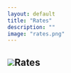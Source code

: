```yaml
---
layout: default
title: "Rates"
description: ""
image: "rates.png"
---
```


<style>

@font-face {
  font-family: "sfr";
  src: url("./fonts/SFRounded/SFRounded-Semibold.ttf");
}

#list * {
  font-family: "sfr";
}

#list {
  display: grid;
  width: auto;
  height: max-content;
  grid-template-columns: repeat(1,1fr);
  margin: 0 15px 15px 0;
  user-select: none;
  --fw: min(calc(100vw - 56px),980px)
}

@media screen and (width > 100px) {
  #list {
    grid-template-columns: repeat(1,1fr);
    --font: var(--fw);
  }
}
@media screen and (width > 400px) {
  #list {
    grid-template-columns: repeat(2,1fr);
    --font: calc(var(--fw)/2);
  }
}
@media screen and (width > 700px) {
  #list {
    grid-template-columns: repeat(3,1fr);
    --font: calc(var(--fw)/3);
  }
}
@media screen and (width > 900px) {
  #list {
    grid-template-columns: repeat(4,1fr);
    --font: calc(var(--fw)/4);
  }
}

#list .item {
  height: min-content;
  margin: 15px 0 0 15px;
}

#list .item .content {
  overflow: hidden;
  background-color: var(--md-sys-color-surface);
  position: relative;
  width: 100%;
  aspect-ratio: 1;
  border-radius: 10%;
  outline: 2px solid var(--md-sys-color-outline-variant);
}

#list .item .content .info {
  position: absolute;
  width: 100%;
  height: 30%;
  display: flex;
  padding: 5%;
  z-index: 2;
}

#list .item .content .info .names {
  display: flex;
  flex-direction: column;
  height: 100%;
  margin-left: auto;
  padding-right: 5%;
  text-align: right;
}

#list .item .content .info .names .name {
  font-size: calc(var(--font)/100*8);
  font-weight: 500;
}

#list .item .content .info .names .slug {
  font-size: calc(var(--font)/100*6);
  font-weight: 500;
  color: var(--md-sys-color-outline);
}

#list .item .content .info .image {
  height: 100%;
  aspect-ratio: 1;
  padding: 2%;
}

#list .item .content .info .image img {
  width: 100%;
  height: 100%;
}

#list .item .content .info .image div {
  background-color: #fc0;
  width: 100%;
  height: 100%;
  border-radius: 50%;
}

#list .item .content .price {
  position: absolute;
  bottom: 0;
  left: 0;
  width: 100%;
  padding: 8.5% 10%;
  font-size: calc(var(--font)/100*12);
  font-weight: 600;
  z-index: 2;
}

#list .item .content .change {
  color: var(--md-sys-color-outline);
  position: absolute;
  bottom: 0;
  left: 0;
  padding: 25% 10%;
  font-size: calc(var(--font)/100*7);
  font-weight: 600;
  z-index: 2;
}

#list .item .content .change.green {
  color: #16C784;
}
#list .item .content .change.red {
  color: #EA3943;
}

#list .item .content:has(.chart) .price, #list .item .content:has(.chart) .change {
  -webkit-text-stroke: calc(var(--font)/75) var(--md-sys-color-background);
  paint-order: stroke fill;
}

#list .item .content .chart {
  position: absolute;
  width: 100%;
  height: 100%;
  z-index: 1;
}

#list .item .content .chart svg {
  width: 100%;
  height: 100%;
}
  
#list .item .content .limage {
  position: absolute;
  top: 6%;
  left: 6%;
  width: 17.5%;
  height: 17.5%;
  border-radius: 50%;
}

#list .item .content .lname {
  position: absolute;
  top: 6%;
  right: 6%;
  width: 60%;
  height: 9%;
  border-radius: calc(var(--font)/100*5);
}

#list .item .content .lslug {
  position: absolute;
  top: 16%;
  right: 6%;
  width: 30%;
  height: 7%;
  border-radius: calc(var(--font)/100*5);
}

#list .item .content .lprice {
  position: absolute;
  bottom: 10%;
  left: 10%;
  width: 80%;
  height: 15%;
  border-radius: calc(var(--font)/100*5);
}

.limage,.lname,.lslug,.lprice {
  background: linear-gradient(to right,var(--md-sys-color-outline-variant),var(--md-sys-color-surface-container),var(--md-sys-color-outline-variant));
  width: 100%;
  background-size: 400%;
  animation: loading 8s infinite;
  animation-fill-mode: forwards;
  animation-timing-function: linear;
}

@keyframes loading {
  0% { background-position:   0%; }
  100% { background-position: 400%; }
}
  
</style>

<h2><img src="./img/icons/rates-0.png" class="pixelated h2-icon">Rates</h2>

<div id="list"></div>
<div id="update_time" style="display:none;width:100%;padding:20px 0 0 0;text-align:center;color:var(--md-sys-color-outline);"></div>

<script src="./js/storage.js"></script>

<script>

const make_chart = (prices,color,w,h,s=8,p=0,o=0) => {
  const viewBoxWidth = w;
  const viewBoxHeight = h;
  const padding = viewBoxHeight*p;
  const effectiveHeight = viewBoxHeight-2*padding;
  const colors = {
    green: "#16C784",
    red: "#EA3943"
  };
  const hex = colors[color.toLowerCase()]||color;
  const minPrice = Math.min(...prices);
  const maxPrice = Math.max(...prices);
  const priceRange = maxPrice-minPrice;
  let linePath = "";
  let areaPath = `M 0 ${viewBoxHeight} `;
  prices.forEach((price,index) => {
    const x = (index/(prices.length-1))*viewBoxWidth;
    const normalized = priceRange==0?0.5:(price-minPrice)/priceRange;
    const y = padding+(1-normalized+o)*effectiveHeight;
    if (index == 0) {
      linePath += `M ${x.toFixed(6)} ${y.toFixed(6)}`;
    } else {
      linePath += ` L ${x.toFixed(6)} ${y.toFixed(6)}`;
    }
    areaPath += `L ${x.toFixed(6)} ${y.toFixed(6)} `;
  });
  areaPath += `L ${viewBoxWidth} ${viewBoxHeight} Z`;
  return `<svg xmlns="http://www.w3.org/2000/svg" viewBox="0 0 ${viewBoxWidth} ${viewBoxHeight}">
    <defs>
      <linearGradient id="color${hex}" x1="0%" x2="0%" y1="0%" y2="100%">
        <stop offset="0%" style="stop-color:${hex};stop-opacity:0.4;"></stop>
        <stop offset="100%" style="stop-color:${hex};stop-opacity:0.0;"></stop>
      </linearGradient>
    </defs>
    <g>
      <path stroke="${hex}" stroke-width="${s}" stroke-linecap="round" stroke-linejoin="round" fill="none" d="${linePath}"></path>
      <path stroke="none" fill-opacity="0.6" fill="url(#color${hex})" d="${areaPath}"></path>
    </g>
  </svg>`;
}

const extract_chart = (svg,rv=0) => {
  const dMatch = svg.match(/<path[^>]*stroke=["'][^"']+["'][^>]*fill=["']none["'][^>]*d=["']([^"']+)["']/);
  if (!dMatch) return [];
  const d = dMatch[1];
  const v = [...d.matchAll(/([ML])\s*([0-9.]+)\s+([0-9.]+)/g)].map(m=>parseFloat(m[3]));
  const min = Math.min(...v);
  const max = Math.max(...v);
  const r = max-min||1;
  return v.map(y => ( rv? ((y-min)/r) : (1-(y-min)/r) ));
}

const types = ["gold","currency","cryptocurrency"];

const items = [
  {
    type: 1,
    name: "دلار آمریکا",
    ename: "US Dollar",
    slug: "USD",
    icon: "us"
  },{
    type: 2,
    name: "تتر",
    ename: "Tether",
    slug: "USDT",
    icon: "tether"
  },{
    type: 2,
    name: "بیت کوین",
    ename: "Bitcoin",
    slug: "BTC",
    icon: "btc",
    unit: "usd"
  },{
    type: 2,
    name: "اتریوم",
    ename: "Ethereum",
    slug: "ETH",
    icon: "eth",
    unit: "usd"
  },{
    type: 2,
    name: "تون کوین",
    ename: "Toncoin",
    slug: "TON",
    icon: "ton",
    unit: "usd"
  },{
    type: 2,
    name: "تانل",
    ename: "Tonnel",
    slug: "TONNEL",
    icon: "tonnel",
    unit: "usd"
  },{
    type: 1,
    name: "یورو",
    ename: "Euro",
    slug: "EUR",
    icon: "eu"
  },{
    type: 1,
    name: "پوند انگلستان",
    ename: "British Pound",
    slug: "GBP",
    icon: "gb"
  },{
    type: 1,
    name: "روبل روسیه",
    ename: "Russian Ruble",
    slug: "RUB",
    icon: "ru"
  },/*{
    type: 1,
    name: "ریال عمان",
    ename: "Omani Rial",
    slug: "OMR",
    icon: "om"
  },{
    type: 1,
    name: "یوان چین",
    ename: "Chinese Yuan",
    slug: "CNY",
    icon: "cn"
  },*/{
    type: 0,
    name: "انس طلا",
    ename: "Gold",
    slug: "XAUUSD",
    icon: "gold",
    unit: "usd"
  },{
    type: 0,
    name: "سکه بهار آزادی",
    ename: "Azadi",
    slug: "AZADI",
    icon: "gold"
  },{
    type: 0,
    name: "طلا 18 عیار",
    ename: "18 Karat Gold",
    slug: "18KGOLD",
    icon: "gold"
  },{
    type: 0,
    name: "مثقال طلا",
    ename: "Mithqal",
    slug: "MITHQAL",
    icon: "gold"
  }
];

const format_num = (n) => {
  const format = (value,suffix) => {
    //const str = (value).toFixed(2);
    //return (str.endsWith(".00")?parseInt(value):str.replace(/\.?0+$/,""))+suffix;
    return Math.round(value*100)/100+suffix;
  };
  if (n>=1_000_000_000) {
    return format(n/1_000_000_000,"T");
  } else if (n>=1_000_000) {
    return format(n/1_000_000,"M");
  } else {
    return n.toLocaleString("en-US");
  }
};

const format_num1 = (n) => {
  const format = (value,suffix) => {
    //const str = (value).toFixed(2);
    //return (str.endsWith(".00")?parseInt(value):str.replace(/\.?0+$/,""))+suffix;
    return Math.round(value*100)/100+suffix;
  };
  if (n>=1_000_000_000) {
    return format(n/1_000_000_000,"T");
  } else if (n>=1_000_000) {
    return format(n/1_000_000,"M");
  } else if (n>=1_000) {
    return format(n/1_000,"K");
  } else {
    return n.toLocaleString("en-US");
  }
};

const load_items = (data) => {
  if (!data.error) {
    list.innerHTML = "";
    for (let i=0;i<items.length;i++) {
      const item = items[i];
      const info = data["currencies"].find(e=>e.name==item.name);
      if (info) {
        list.innerHTML += `
        <div class="item">
          <div class="content">
            <div class="info">
              <div class="image">${item.type==0?"<div></div>":`<img src="../api/icons/${item.icon+"."+(info.iconf?info.iconf:"svg")}">`}</div>
              <div class="names">
                <div class="name">
                  ${item.ename}
                </div>
                <div class="slug">
                  ${item.slug}
                </div>
              </div>
            </div>
            <div class="price">${(item.unit=="usd"?"$":"")+format_num(info.price)}</div>
            <div class="change ${(parseFloat(info.change_percent)>0?" green\">↑":(parseFloat(info.change_percent)==0?"\">":"red\">↓"))+format_num1(Math.abs(info.change_percent))}</div>
            ${info.chart?`<div class="chart">${info.chart}</div>`:""}
          </div>
        </div>`;
      }
    }
  }
}

const calc_change = (a,b) => {
  return Math.round((b-a)/a*100);
}

const storage = new Storage("nxrix-rates","store");

window.onload = async () => {
  for (let i=0;i<items.length;i++) {
    list.innerHTML += `
      <div class="item">
        <div class="content">
          <div class="limage"></div>
          <div class="lname"></div>
          <div class="lslug"></div>
          <div class="lprice"></div>
        </div>
      </div>`;
  }
  let data = await(await fetch("https://raw.githubusercontent.com/CertMusashi/Chand-api/refs/heads/main/arz.json?t="+Date.now())).json();
  let data1;
  try {
    await storage.init();
    const last_commit = await storage.get("last_commit")||"";
    if (last_commit&&((new Date().getTime()-24*60*60*1000)-last_commit.split(",")[0])<60*11000) {
      const res = await fetch(`https://raw.githubusercontent.com/CertMusashi/Chand-api/${last_commit.split(",")[1]}/arz.json`);
      data1 = await res.json();
    } else {
      const yesterday = new Date(new Date().getTime()-24*60*60*1000);
      const until = new Date(yesterday.getTime()+10*60*1000).toISOString();
      //const res = await fetch(`https://api.github.com/repos/CertMusashi/Chand-api/commits?path=arz.json&until=${until}&per_page=1`);
      const res = await fetch(`https://api.github.com/repositories/930913626/commits?path=arz.json&until=${until}&per_page=1`);
      const commits = await res.json();
      const target = yesterday.getTime();
      for (const commit of commits) {
        await storage.set("last_commit",yesterday.getTime()+","+commit.sha);
        const res = await fetch(`https://raw.githubusercontent.com/CertMusashi/Chand-api/${commit.sha}/arz.json`);
        data1 = await res.json();
      }
    }
  } catch (err) {
  }
  if (data.currencies == null) {
    data = data1;
  }
  update_time.style.display = "block";
  update_time.innerText = data.date;

  for (let i=0;i<data.currencies.length;i++) {
    //data.currencies[i].change_percent = ((data.currencies[i]||data1.currencies[i]).price-(data1.currencies[i]||data.currencies[i]).price);
    if (data.currencies[i]&&data1.currencies[i]) {
      data.currencies[i].change_percent = (data.currencies[i].price-data1.currencies[i].price);
    } else {
      data.currencies[i].change_percent = 0;
    }
  }
  const ton_data = await(await fetch("https://api.diadata.org/v1/assetQuotation/Ton/0x0000000000000000000000000000000000000000")).json();
  const ton_chart = await(await fetch("https://corsproxy.io/?url=https://storage.dyor.io/jettons/10778/chart_dark_m1.svg")).text();
  data.currencies.push({
    code: "ton",
    en: "Toncoin",
    name: "تون کوین",
    price: ton_data.Price,
    change_percent: Math.round((ton_data.Price-ton_data.PriceYesterday)*100)/100,
    chart: make_chart(extract_chart(ton_chart,1),ton_data.Price>ton_data.PriceYesterday?"green":"red",400,400,4,0.2,0.25)
  });

  const tonnel_data = await(await fetch("https://corsproxy.io/?url=https://dyor.io/api/v4/jettons/slug/tonnel/details")).json();
  const tonnel_chart = await(await fetch("https://corsproxy.io/?url=https://storage.dyor.io/jettons/239/chart_dark_m1.svg")).text();
  data.currencies.push({
    code: "tonnel",
    en: "Tonnel",
    name: "تانل",
    iconf: "png",
    price: parseFloat(tonnel_data.cachedJetton.priceUsd),
    change_percent: tonnel_data.cachedJetton.priceUsd*tonnel_data.cachedJetton.priceChange24h/100,
    chart: make_chart(extract_chart(tonnel_chart),tonnel_data.cachedJetton.priceChange24h>0?"green":"red",400,400,4,0.2,0.25)
  });
  
  load_items(data);
}

</script>
